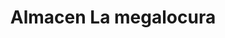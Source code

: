 ---
title: "Almacen La megalocura"
url: /riohacha-la-guajira/almacen-la-megalocura/
shop: Lebensmittel
---